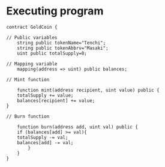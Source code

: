 # Executing program
   
    contract GoldCoin {

    // Public variables
        string public tokenName="Tenchi";
        string public tokenAbbrv="Masaki";
        uint public totalSupply=0;

    // Mapping variable 
        mapping(address => uint) public balances;

    // Mint function
        
        function mint(address recipient, uint value) public {
        totalSupply += value;
        balances[recipient] += value;
    }
    
    // Burn function
       
        function burn(address add, uint val) public {
        if (balances[add] >= val){
        totalSupply -= val;
        balances[add] -= val; 
            }
        }
    }
